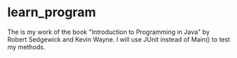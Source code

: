 # learn_program
The is my work of the book "Introduction to Programming in Java" by Robert Sedgewick and Kevin Wayne.
I will use JUnit instead of Main() to test my methods.